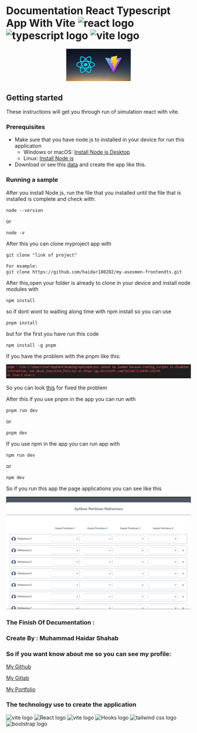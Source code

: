 # Documentation React Typescript App With Vite <img src="https://img.shields.io/badge/-React-05122A?style=flat&logo=react" height="25" alt="react logo"> <img src="https://img.shields.io/badge/- Typescript -05122A?style=flat&logo=typescript" height="25" alt="typescript logo"> <img src="https://img.shields.io/badge/-Vite -05122A?style=flat&logo=vite" height="25" alt="vite logo"> 

<p align="center">
  <img src="./src/assets/documentasi/logoreactandvite.jpg" width="35%" alt="logo">
</p>

## Getting started

These instructions will get you through run of simulation react with vite.

### Prerequisites

- Make sure that you have node js to installed in your device for run this application
  - Windows or macOS:
    [Install Node js Desktop](https://nodejs.org/en/download)
  - Linux: [Install Node js](https://nodejs.org/en/download)
- Download or see this [data](https://) and create the app like this.

### Running a sample

After you install Node js, run the file that you installed until the file that is installed is complete and check with:

```
node --version
```
or
```
node -v
```

After this you can clone myproject app with 

```
git clone "link of project"
```
```
For example:
git clone https://github.com/haidar180202/my-asesmen-frontendts.git
```

After this,open your folder is already to clone in your device and install node modules with

```
npm install
```

so if dont wont to waiting along time with npm install so you can use 

```
pnpm install
```

but for the first you have run this code 
```
npm install -g pnpm
```

If you have the problem with the pnpm like this:

![problem.jpg](./src/assets/documentasi/problem.JPG)

So you can look [this](https://lazyadmin.nl/powershell/running-scripts-is-disabled-on-this-system/) for fixed the problem

After this if you use pnpm in the app you can run with 
```
pnpm run dev
```

or 

```
pnpm dev
```

If you use npm in the app you can run app with 

```
npm run dev
```
or 

```
npm dev
```
So if you run this app the page applications you can see like this

![project app](./src/assets/documentasi/image-project.png) 

### The Finish Of Decumentation :

### Create By : Muhammad Haidar Shahab

### So if you want know about me so you can see my profile:

[My Github](https://github.com/haidar180202) 

[My Gitlab](https://gitlab.com/haidar1802/myapp)

[My Portfolio](https://profile-muhammad-haidar-shahab.netlify.app/)


### The technology use to create the application

<img src="https://img.shields.io/badge/-Vite-05122A?style=flat&logo=vite"  height="25" alt="vite logo"> <img src="https://img.shields.io/badge/-React-05122A?style=flat&logo=react"  height="25" alt="React logo"> <img src="https://img.shields.io/badge/-Typescript-05122A?style=flat&logo=typescript"  height="25" alt="vite logo"> <img src="https://img.shields.io/badge/-Custom Css-05122A?style=flat&logo=css"  height="25" alt="Hooks logo"> <img src="https://img.shields.io/badge/-Tailwind Css-05122A?style=flat&logo=tailwind css"  height="25" alt="tailwind css logo"> <img src="https://img.shields.io/badge/-Custom Hooks -05122A?style=flat&logo=hooks"  height="25" alt="bootstrap logo"> 

